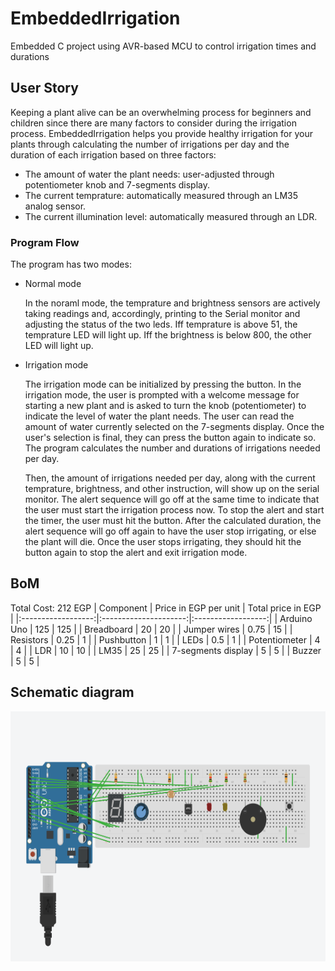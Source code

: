 # EmbeddedIrrigation
Embedded C project using AVR-based MCU to control irrigation times and durations

## User Story
Keeping a plant alive can be an overwhelming process for beginners and children since there are many factors to consider during the irrigation process. EmbeddedIrrigation helps you provide healthy irrigation for your plants through calculating the number of irrigations per day and the duration of each irrigation based on three factors:
* The amount of water the plant needs: user-adjusted through potentiometer knob and 7-segments display.
* The current temprature: automatically measured through an LM35 analog sensor.
* The current illumination level: automatically measured through an LDR. 
### Program Flow
The program has two modes:
* Normal mode<p>
In the noraml mode, the temprature and brightness sensors are actively taking readings and, accordingly, printing to the Serial monitor and adjusting the status of the two leds. Iff temprature is above 51, the temprature LED will light up. Iff the brightness is below 800, the other LED will light up.
* Irrigation mode<p>
The irrigation mode can be initialized by pressing the button. In the irrigation mode, the user is prompted with a welcome message for starting a new plant and is asked to turn the knob (potentiometer) to indicate the level of water the plant needs. The user can read the amount of water currently selected on the 7-segments display. Once the user's selection is final, they can press the button again to indicate so. The program calculates the number and durations of irrigations needed per day.<p>
Then, the amount of irrigations needed per day, along with the current temprature, brightness, and other instruction, will show up on the serial monitor. The alert sequence will go off at the same time to indicate that the user must start the irrigation process now. To stop the alert and start the timer, the user must hit the button. After the calculated duration, the alert sequence will go off again to have the user stop irrigating, or else the plant will die. Once the user stops irrigating, they should hit the button again to stop the alert and exit irrigation mode. 
## BoM
  Total Cost: 212 EGP
|      Component     | Price in EGP per unit | Total price in EGP |
|:------------------:|:---------------------:|:------------------:|
| Arduino Uno        |          125          |         125        |
| Breadboard         |           20          |         20         |
| Jumper wires       |          0.75         |         15         |
| Resistors          |          0.25         |          1         |
| Pushbutton         |           1           |          1         |
| LEDs               |          0.5          |          1         |
| Potentiometer      |           4           |          4         |
| LDR                |           10          |         10         |
| LM35               |           25          |         25         |
| 7-segments display |           5           |          5         |
| Buzzer             |           5           |          5         |

## Schematic diagram
  <img align="right" width="1200" height="400" src="/media/EmbeddedIrrigationFun.png">
